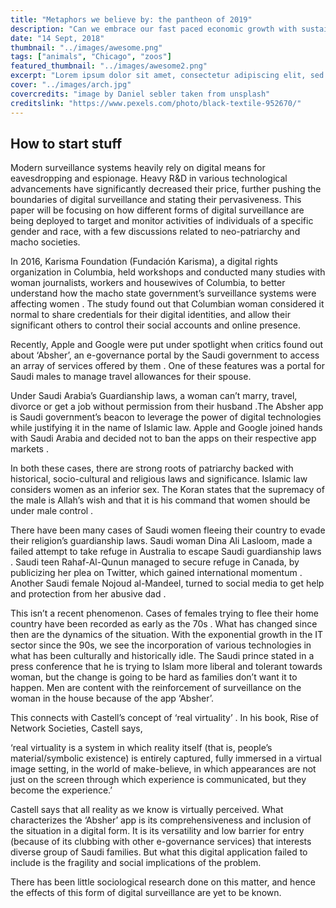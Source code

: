```yaml
---
title: "Metaphors we believe by: the pantheon of 2019"
description: "Can we embrace our fast paced economic growth with sustainability on the side?"
date: "14 Sept, 2018"
thumbnail: "../images/awesome.png"
tags: ["animals", "Chicago", "zoos"]
featured_thumbnail: "../images/awesome2.png"
excerpt: "Lorem ipsum dolor sit amet, consectetur adipiscing elit, sed do eiusmod tempor incididunt ut labore et dolore magna aliqua. Ut enim ad minim veniam, quis nostrud exercitation ullamco laboris nisi ut aliquip ex ea commodo consequat. Duis aute irure dolor in reprehenderit in voluptate velit esse cillum dolore eu fugiat nulla pariatur."
cover: "../images/arch.jpg"
covercredits: "image by Daniel sebler taken from unsplash"
creditslink: "https://www.pexels.com/photo/black-textile-952670/"
---
```


## How to start stuff

Modern surveillance systems heavily rely on digital means for eavesdropping and espionage. Heavy R&D in various technological advancements have significantly decreased their price, further pushing the boundaries of digital surveillance and stating their pervasiveness. This paper will be focusing on how different forms of digital surveillance are being deployed to target and monitor activities of individuals of a specific gender and race, with a few discussions related to neo-patriarchy and macho societies.

In 2016, Karisma Foundation (Fundación Karisma), a digital rights organization in Columbia, held workshops and conducted many studies with woman journalists, workers and housewives of Columbia, to better understand how the macho state government’s surveillance systems were affecting women . The study found out that Columbian woman considered it normal to share credentials for their digital identities, and allow their significant others to control their social accounts and online presence.

Recently, Apple and Google were put under spotlight when critics found out about ‘Absher’, an e-governance portal by the Saudi government to access an array of services offered by them . One of these features was a portal for Saudi males to manage travel allowances for their spouse.

Under Saudi Arabia’s Guardianship laws, a woman can’t marry, travel, divorce or get a job without permission from their husband .The Absher app is Saudi government’s beacon to leverage the power of digital technologies while justifying it in the name of Islamic law. Apple and Google joined hands with Saudi Arabia and decided not to ban the apps on their respective app markets .

In both these cases, there are strong roots of patriarchy backed with historical, socio-cultural and religious laws and significance. Islamic law considers women as an inferior sex. The Koran states that the supremacy of the male is Allah’s wish and that it is his command that women should be under male control .

There have been many cases of Saudi women fleeing their country to evade their religion’s guardianship laws. Saudi woman Dina Ali Lasloom, made a failed attempt to take refuge in Australia to escape Saudi guardianship laws . Saudi teen Rahaf-Al-Qunun managed to secure refuge in Canada, by publicizing her plea on Twitter, which gained international momentum . Another Saudi female Nojoud al-Mandeel, turned to social media to get help and protection from her abusive dad .

This isn’t a recent phenomenon. Cases of females trying to flee their home country have been recorded as early as the 70s . What has changed since then are the dynamics of the situation. With the exponential growth in the IT sector since the 90s, we see the incorporation of various technologies in what has been culturally and historically idle. The Saudi prince stated in a press conference that he is trying to Islam more liberal and tolerant towards woman, but the change is going to be hard as families don’t want it to happen. Men are content with the reinforcement of surveillance on the woman in the house because of the app ‘Absher’.

This connects with Castell’s concept of ‘real virtuality’ . In his book, Rise of Network Societies, Castell says,

‘real virtuality is a system in which reality itself (that is, people’s material/symbolic existence) is entirely captured, fully immersed in a virtual image setting, in the world of make-believe, in which appearances are not just on the screen through which experience is communicated, but they become the experience.’

Castell says that all reality as we know is virtually perceived. What characterizes the ‘Absher’ app is its comprehensiveness and inclusion of the situation in a digital form. It is its versatility and low barrier for entry (because of its clubbing with other e-governance services) that interests diverse group of Saudi families. But what this digital application failed to include is the fragility and social implications of the problem.

There has been little sociological research done on this matter, and hence the effects of this form of digital surveillance are yet to be known.
